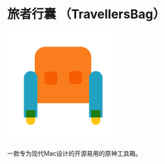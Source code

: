 #  旅者行囊 （TravellersBag）

![AppLogo](/TravellersBag/Assets.xcassets/AppIcon.appiconset/icon_128@2x.png)

一款专为现代Mac设计的开源易用的原神工具箱。

